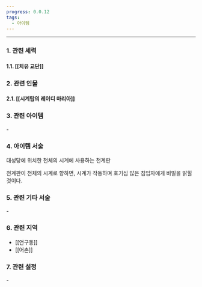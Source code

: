 ```yaml
---
progress: 0.0.12
tags:
  - 아이템
---
```

---
### 1. 관련 세력 
#### 1.1. [[치유 교단]]

### 2. 관련 인물
#### 2.1. [[시계탑의 레이디 마리아]]

### 3. 관련 아이템
\-


### 4. 아이템 서술
대성당에 위치한 천체의 시계에 사용하는 천계판  
  
천계판이 천체의 시계로 향하면, 시계가 작동하며 호기심 많은 침입자에게 비밀을 밝힐 것이다.

### 5. 관련 기타 서술
\-

### 6. 관련 지역
- [[연구동]]
- [[어촌]]

### 7. 관련 설정
\-
